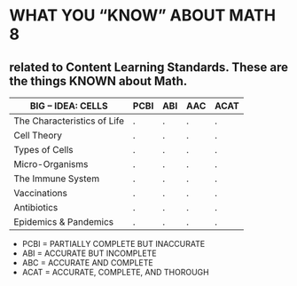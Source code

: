 # WHAT YOU “KNOW” ABOUT MATH 8
## related to Content Learning Standards.  These are the things KNOWN about Math.

BIG – IDEA: CELLS | PCBI | ABI | AAC | ACAT
--- | --- | --- | --- | --- 
The Characteristics of Life | . | . | . | . 
Cell Theory | . | . | . | . 
Types of Cells | . | . | . | . 
Micro-Organisms | . | . | . | . 
The Immune System | . | . | . | . 
Vaccinations | . | . | . | . 
Antibiotics | . | . | . | . 
Epidemics & Pandemics | . | . | . | . 

- PCBI = PARTIALLY COMPLETE BUT INACCURATE
- ABI = ACCURATE BUT INCOMPLETE
- ABC = ACCURATE AND COMPLETE
- ACAT = ACCURATE, COMPLETE, AND THOROUGH
